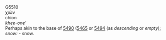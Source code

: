 G5510  
χιών  
chiōn  
*khee-one‘*  
Perhaps akin to the base of [5490](g5490) ([5465](g5465) or
[5494](g5494) (as *descending* or *empty*); *snow:* - snow.  
